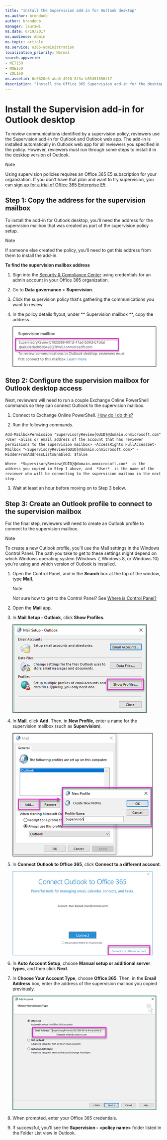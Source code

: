```yaml
---
title: "Install the Supervision add-in for Outlook desktop"
ms.author: brendonb
author: brendonb
manager: laurawi
ms.date: 6/19/2017
ms.audience: Admin
ms.topic: article
ms.service: o365-administration
localization_priority: Normal
search.appverid:
- MET150
- MOE150
- ZOL160
ms.assetid: 6c5620e6-aba3-4910-8f3a-b55451656ff7
description: "Install the Office 365 Supervision add-in for the desktop version of Outlook"
---
```


# Install the Supervision add-in for Outlook desktop

To review communications identified by a supervision policy, reviewers use the Supervision add-in for Outlook and Outlook web app. The add-in is installed automatically in Outlook web app for all reviewers you specified in the policy. However, reviewers must run through some steps to install it in the desktop version of Outlook.
  
> [!NOTE]
> Using supervision policies requires an Office 365 E5 subscription for your organization. If you don't have that plan and want to try supervision, you can [sign up for a trial of Office 365 Enterprise E5](https://go.microsoft.com/fwlink/p/?LinkID=698279). 
  
## Step 1: Copy the address for the supervision mailbox

To install the add-in for Outlook desktop, you'll need the address for the supervision mailbox that was created as part of the supervision policy setup. 
  
> [!NOTE]
> If someone else created the policy, you'll need to get this address from them to install the add-in. 
  
 **To find the supervision mailbox address**
  
1. Sign into the [Security &amp; Compliance Center](https://protection.office.com) using credentials for an admin account in your Office 365 organization. 
    
2. Go to **Data governance** \> **Supervision**.
    
3. Click the supervision policy that's gathering the communications you want to review.
    
4. In the policy details flyout, under ** Supervision mailbox **, copy the address. 
    
    ![The 'Supervision Mailbox' section of a supervision policy's details flyout showing the supervision mailbox address highlighted](media/71779d0e-4f01-4dd3-8234-5f9c30eeb067.jpg)
  
## Step 2: Configure the supervision mailbox for Outlook desktop access

Next, reviewers will need to run a couple Exchange Online PowerShell commands so they can connect Outlook to the supervision mailbox.
  
1. Connect to Exchange Online PowerShell. [How do I do this?](https://technet.microsoft.com/en-us/library/jj984289%28v=exchg.160%29.aspx)
    
2. Run the following commands.
    
  ```
  Add-MailboxPermission "SupervisoryReview{GUID}@domain.onmicrosoft.com" -User <alias or email address of the account that has reviewer permissions to the supervision mailbox> -AccessRights FullAccessSet-Mailbox "<SupervisoryReview{GUID}@domain.onmicrosoft.com>" -HiddenFromAddressListsEnabled: $false
  ```

    Where  *SupervisoryReview{GUID}@domain.onmicrosoft.com*  is the address you copied in Step 1 above, and  *User*  is the name of the reviewer who will be connecting to the supervision mailbox in the next step. 
    
3. Wait at least an hour before moving on to Step 3 below.
    
## Step 3: Create an Outlook profile to connect to the supervision mailbox

For the final step, reviewers will need to create an Outlook profile to connect to the supervision mailbox. 
  
> [!NOTE]
> To create a new Outlook profile, you'll use the Mail settings in the Windows Control Panel. The path you take to get to these settings might depend on which Windows operating system (Windows 7, Windows 8, or Windows 10) you're using and which version of Outlook is installed. 
  
1. Open the Control Panel, and in the **Search** box at the top of the window, type **Mail**. 
    
    > [!NOTE]
    > Not sure how to get to the Control Panel? See [Where is Control Panel?](https://support.microsoft.com/help/13764/windows-where-is-control-panel)
  
2. Open the **Mail** app. 
    
3. In **Mail Setup - Outlook**, click **Show Profiles**.
    
    ![The 'Mail Setup - Outlook' dialog box with the 'Show Profiles' button highlighted](media/28b5dae9-d10c-4f2b-926a-294c857d555c.jpg)
  
4. In **Mail**, click **Add**. Then, in **New Profile**, enter a name for the supervision mailbox (such as **Supervision**).
    
    ![The 'New Profile' dialog showing the name 'Supervision' in the 'Profile Name' box](media/d02ae181-b541-4ec6-8f51-698f30033204.jpg)
  
5. In **Connect Outlook to Office 365**, click **Connect to a different account**.
    
    ![The 'Connect Outlook to Office 365' message with the 'Connect to a different account' link highlighted](media/fac49ff8-a7f0-4e82-a271-9ec045a95de1.jpg)
  
6. In **Auto Account Setup**, choose **Manual setup or additional server types**, and then click **Next**.
    
7. In **Choose Your Account Type**, choose **Office 365**. Then, in the **Email Address** box, enter the address of the supervision mailbox you copied previously. 
    
    ![The 'Choose Your Account Type' page of the 'Add Account' dialog in Outlook showing the 'Email Address' box highlighted.](media/4f601236-9f69-4cf6-a58c-0b91204aa8cb.jpg)
  
8. When prompted, enter your Office 365 credentials.
    
9. If successful, you'll see the **Supervision - \<policy name\>** folder listed in the Folder List view in Outlook. 
    

